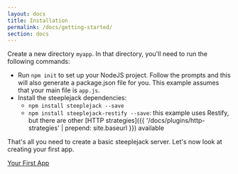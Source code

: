 ```yaml
---
layout: docs
title: Installation
permalink: /docs/getting-started/
section: docs
---
```


Create a new directory `myapp`. In that directory, you'll need to run the following commands:

- Run `npm init` to set up your NodeJS project. Follow the prompts and this will also generate a package.json file for
  you.  This example assumes that your main file is `app.js`.
- Install the steeplejack dependencies:
    - `npm install steeplejack --save`
    - `npm install steeplejack-restify --save`: this example uses Restify, but there are other
       [HTTP strategies]({{ '/docs/plugins/http-strategies' | prepend: site.baseurl }}) available

That's all you need to create a basic steeplejack server.  Let's now look at creating your first app.

<a href="{{ '/docs/getting-started/your-first-app' | prepend: site.baseurl }}" class="next_button">Your First App</a>
